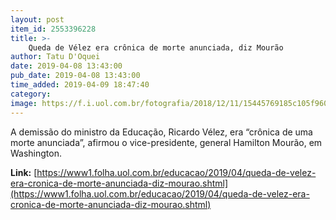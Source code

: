 ```yaml
---
layout: post
item_id: 2553396228
title: >-
    Queda de Vélez era crônica de morte anunciada, diz Mourão
author: Tatu D'Oquei
date: 2019-04-08 13:43:00
pub_date: 2019-04-08 13:43:00
time_added: 2019-04-09 18:47:40
category: 
image: https://f.i.uol.com.br/fotografia/2018/12/11/15445769185c105f9605ee9_1544576918_3x2_rt.jpg
---
```


A demissão do ministro da Educação, Ricardo Vélez, era “crônica de uma morte anunciada”, afirmou o vice-presidente, general Hamilton Mourão, em Washington.

**Link:** [https://www1.folha.uol.com.br/educacao/2019/04/queda-de-velez-era-cronica-de-morte-anunciada-diz-mourao.shtml](https://www1.folha.uol.com.br/educacao/2019/04/queda-de-velez-era-cronica-de-morte-anunciada-diz-mourao.shtml)

